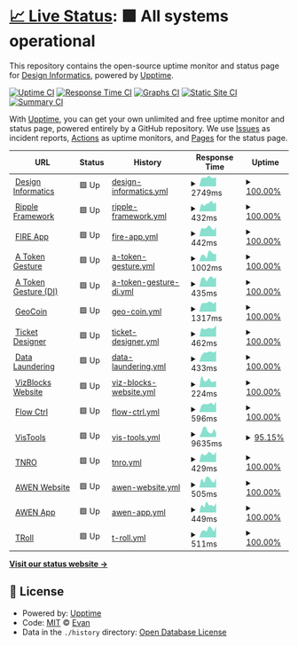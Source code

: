 # [📈 Live Status](https://uptime.designinformatics.org): <!--live status--> **🟩 All systems operational**

This repository contains the open-source uptime monitor and status page for [Design Informatics](https://www.designinformatics.org/), powered by [Upptime](https://github.com/upptime/upptime).

[![Uptime CI](https://github.com/Edinburgh-College-of-Art/DI-upptime/workflows/Uptime%20CI/badge.svg)](https://github.com/Edinburgh-College-of-Art/DI-upptime/actions?query=workflow%3A%22Uptime+CI%22)
[![Response Time CI](https://github.com/Edinburgh-College-of-Art/DI-upptime/workflows/Response%20Time%20CI/badge.svg)](https://github.com/Edinburgh-College-of-Art/DI-upptime/actions?query=workflow%3A%22Response+Time+CI%22)
[![Graphs CI](https://github.com/Edinburgh-College-of-Art/DI-upptime/workflows/Graphs%20CI/badge.svg)](https://github.com/Edinburgh-College-of-Art/DI-upptime/actions?query=workflow%3A%22Graphs+CI%22)
[![Static Site CI](https://github.com/Edinburgh-College-of-Art/DI-upptime/workflows/Static%20Site%20CI/badge.svg)](https://github.com/Edinburgh-College-of-Art/DI-upptime/actions?query=workflow%3A%22Static+Site+CI%22)
[![Summary CI](https://github.com/Edinburgh-College-of-Art/DI-upptime/workflows/Summary%20CI/badge.svg)](https://github.com/Edinburgh-College-of-Art/DI-upptime/actions?query=workflow%3A%22Summary+CI%22)

With [Upptime](https://upptime.js.org), you can get your own unlimited and free uptime monitor and status page, powered entirely by a GitHub repository. We use [Issues](https://github.com/Edinburgh-College-of-Art/DI-upptime/issues) as incident reports, [Actions](https://github.com/Edinburgh-College-of-Art/DI-upptime/actions) as uptime monitors, and [Pages](https://uptime.designinformatics.org) for the status page.

<!--start: status pages-->
<!-- This summary is generated by Upptime (https://github.com/upptime/upptime) -->
<!-- Do not edit this manually, your changes will be overwritten -->
<!-- prettier-ignore -->
| URL | Status | History | Response Time | Uptime |
| --- | ------ | ------- | ------------- | ------ |
| <img alt="" src="https://icons.duckduckgo.com/ip3/designinformatics.org.ico" height="13"> [Design Informatics](https://designinformatics.org) | 🟩 Up | [design-informatics.yml](https://github.com/Edinburgh-College-of-Art/DI-upptime/commits/HEAD/history/design-informatics.yml) | <details><summary><img alt="Response time graph" src="./graphs/design-informatics/response-time-week.png" height="20"> 2749ms</summary><br><a href="https://uptime.designinformatics.org/history/design-informatics"><img alt="Response time 3232" src="https://img.shields.io/endpoint?url=https%3A%2F%2Fraw.githubusercontent.com%2FEdinburgh-College-of-Art%2FDI-upptime%2FHEAD%2Fapi%2Fdesign-informatics%2Fresponse-time.json"></a><br><a href="https://uptime.designinformatics.org/history/design-informatics"><img alt="24-hour response time 2482" src="https://img.shields.io/endpoint?url=https%3A%2F%2Fraw.githubusercontent.com%2FEdinburgh-College-of-Art%2FDI-upptime%2FHEAD%2Fapi%2Fdesign-informatics%2Fresponse-time-day.json"></a><br><a href="https://uptime.designinformatics.org/history/design-informatics"><img alt="7-day response time 2749" src="https://img.shields.io/endpoint?url=https%3A%2F%2Fraw.githubusercontent.com%2FEdinburgh-College-of-Art%2FDI-upptime%2FHEAD%2Fapi%2Fdesign-informatics%2Fresponse-time-week.json"></a><br><a href="https://uptime.designinformatics.org/history/design-informatics"><img alt="30-day response time 2830" src="https://img.shields.io/endpoint?url=https%3A%2F%2Fraw.githubusercontent.com%2FEdinburgh-College-of-Art%2FDI-upptime%2FHEAD%2Fapi%2Fdesign-informatics%2Fresponse-time-month.json"></a><br><a href="https://uptime.designinformatics.org/history/design-informatics"><img alt="1-year response time 3232" src="https://img.shields.io/endpoint?url=https%3A%2F%2Fraw.githubusercontent.com%2FEdinburgh-College-of-Art%2FDI-upptime%2FHEAD%2Fapi%2Fdesign-informatics%2Fresponse-time-year.json"></a></details> | <details><summary><a href="https://uptime.designinformatics.org/history/design-informatics">100.00%</a></summary><a href="https://uptime.designinformatics.org/history/design-informatics"><img alt="All-time uptime 99.93%" src="https://img.shields.io/endpoint?url=https%3A%2F%2Fraw.githubusercontent.com%2FEdinburgh-College-of-Art%2FDI-upptime%2FHEAD%2Fapi%2Fdesign-informatics%2Fuptime.json"></a><br><a href="https://uptime.designinformatics.org/history/design-informatics"><img alt="24-hour uptime 100.00%" src="https://img.shields.io/endpoint?url=https%3A%2F%2Fraw.githubusercontent.com%2FEdinburgh-College-of-Art%2FDI-upptime%2FHEAD%2Fapi%2Fdesign-informatics%2Fuptime-day.json"></a><br><a href="https://uptime.designinformatics.org/history/design-informatics"><img alt="7-day uptime 100.00%" src="https://img.shields.io/endpoint?url=https%3A%2F%2Fraw.githubusercontent.com%2FEdinburgh-College-of-Art%2FDI-upptime%2FHEAD%2Fapi%2Fdesign-informatics%2Fuptime-week.json"></a><br><a href="https://uptime.designinformatics.org/history/design-informatics"><img alt="30-day uptime 99.95%" src="https://img.shields.io/endpoint?url=https%3A%2F%2Fraw.githubusercontent.com%2FEdinburgh-College-of-Art%2FDI-upptime%2FHEAD%2Fapi%2Fdesign-informatics%2Fuptime-month.json"></a><br><a href="https://uptime.designinformatics.org/history/design-informatics"><img alt="1-year uptime 99.93%" src="https://img.shields.io/endpoint?url=https%3A%2F%2Fraw.githubusercontent.com%2FEdinburgh-College-of-Art%2FDI-upptime%2FHEAD%2Fapi%2Fdesign-informatics%2Fuptime-year.json"></a></details>
| <img alt="" src="https://icons.duckduckgo.com/ip3/ripple.designinformatics.org.ico" height="13"> [Ripple Framework](https://ripple.designinformatics.org) | 🟩 Up | [ripple-framework.yml](https://github.com/Edinburgh-College-of-Art/DI-upptime/commits/HEAD/history/ripple-framework.yml) | <details><summary><img alt="Response time graph" src="./graphs/ripple-framework/response-time-week.png" height="20"> 432ms</summary><br><a href="https://uptime.designinformatics.org/history/ripple-framework"><img alt="Response time 455" src="https://img.shields.io/endpoint?url=https%3A%2F%2Fraw.githubusercontent.com%2FEdinburgh-College-of-Art%2FDI-upptime%2FHEAD%2Fapi%2Fripple-framework%2Fresponse-time.json"></a><br><a href="https://uptime.designinformatics.org/history/ripple-framework"><img alt="24-hour response time 466" src="https://img.shields.io/endpoint?url=https%3A%2F%2Fraw.githubusercontent.com%2FEdinburgh-College-of-Art%2FDI-upptime%2FHEAD%2Fapi%2Fripple-framework%2Fresponse-time-day.json"></a><br><a href="https://uptime.designinformatics.org/history/ripple-framework"><img alt="7-day response time 432" src="https://img.shields.io/endpoint?url=https%3A%2F%2Fraw.githubusercontent.com%2FEdinburgh-College-of-Art%2FDI-upptime%2FHEAD%2Fapi%2Fripple-framework%2Fresponse-time-week.json"></a><br><a href="https://uptime.designinformatics.org/history/ripple-framework"><img alt="30-day response time 434" src="https://img.shields.io/endpoint?url=https%3A%2F%2Fraw.githubusercontent.com%2FEdinburgh-College-of-Art%2FDI-upptime%2FHEAD%2Fapi%2Fripple-framework%2Fresponse-time-month.json"></a><br><a href="https://uptime.designinformatics.org/history/ripple-framework"><img alt="1-year response time 455" src="https://img.shields.io/endpoint?url=https%3A%2F%2Fraw.githubusercontent.com%2FEdinburgh-College-of-Art%2FDI-upptime%2FHEAD%2Fapi%2Fripple-framework%2Fresponse-time-year.json"></a></details> | <details><summary><a href="https://uptime.designinformatics.org/history/ripple-framework">100.00%</a></summary><a href="https://uptime.designinformatics.org/history/ripple-framework"><img alt="All-time uptime 99.56%" src="https://img.shields.io/endpoint?url=https%3A%2F%2Fraw.githubusercontent.com%2FEdinburgh-College-of-Art%2FDI-upptime%2FHEAD%2Fapi%2Fripple-framework%2Fuptime.json"></a><br><a href="https://uptime.designinformatics.org/history/ripple-framework"><img alt="24-hour uptime 100.00%" src="https://img.shields.io/endpoint?url=https%3A%2F%2Fraw.githubusercontent.com%2FEdinburgh-College-of-Art%2FDI-upptime%2FHEAD%2Fapi%2Fripple-framework%2Fuptime-day.json"></a><br><a href="https://uptime.designinformatics.org/history/ripple-framework"><img alt="7-day uptime 100.00%" src="https://img.shields.io/endpoint?url=https%3A%2F%2Fraw.githubusercontent.com%2FEdinburgh-College-of-Art%2FDI-upptime%2FHEAD%2Fapi%2Fripple-framework%2Fuptime-week.json"></a><br><a href="https://uptime.designinformatics.org/history/ripple-framework"><img alt="30-day uptime 100.00%" src="https://img.shields.io/endpoint?url=https%3A%2F%2Fraw.githubusercontent.com%2FEdinburgh-College-of-Art%2FDI-upptime%2FHEAD%2Fapi%2Fripple-framework%2Fuptime-month.json"></a><br><a href="https://uptime.designinformatics.org/history/ripple-framework"><img alt="1-year uptime 99.56%" src="https://img.shields.io/endpoint?url=https%3A%2F%2Fraw.githubusercontent.com%2FEdinburgh-College-of-Art%2FDI-upptime%2FHEAD%2Fapi%2Fripple-framework%2Fuptime-year.json"></a></details>
| <img alt="" src="https://icons.duckduckgo.com/ip3/fire-app.designinformatics.org.ico" height="13"> [FIRE App](https://fire-app.designinformatics.org) | 🟩 Up | [fire-app.yml](https://github.com/Edinburgh-College-of-Art/DI-upptime/commits/HEAD/history/fire-app.yml) | <details><summary><img alt="Response time graph" src="./graphs/fire-app/response-time-week.png" height="20"> 442ms</summary><br><a href="https://uptime.designinformatics.org/history/fire-app"><img alt="Response time 481" src="https://img.shields.io/endpoint?url=https%3A%2F%2Fraw.githubusercontent.com%2FEdinburgh-College-of-Art%2FDI-upptime%2FHEAD%2Fapi%2Ffire-app%2Fresponse-time.json"></a><br><a href="https://uptime.designinformatics.org/history/fire-app"><img alt="24-hour response time 397" src="https://img.shields.io/endpoint?url=https%3A%2F%2Fraw.githubusercontent.com%2FEdinburgh-College-of-Art%2FDI-upptime%2FHEAD%2Fapi%2Ffire-app%2Fresponse-time-day.json"></a><br><a href="https://uptime.designinformatics.org/history/fire-app"><img alt="7-day response time 442" src="https://img.shields.io/endpoint?url=https%3A%2F%2Fraw.githubusercontent.com%2FEdinburgh-College-of-Art%2FDI-upptime%2FHEAD%2Fapi%2Ffire-app%2Fresponse-time-week.json"></a><br><a href="https://uptime.designinformatics.org/history/fire-app"><img alt="30-day response time 467" src="https://img.shields.io/endpoint?url=https%3A%2F%2Fraw.githubusercontent.com%2FEdinburgh-College-of-Art%2FDI-upptime%2FHEAD%2Fapi%2Ffire-app%2Fresponse-time-month.json"></a><br><a href="https://uptime.designinformatics.org/history/fire-app"><img alt="1-year response time 481" src="https://img.shields.io/endpoint?url=https%3A%2F%2Fraw.githubusercontent.com%2FEdinburgh-College-of-Art%2FDI-upptime%2FHEAD%2Fapi%2Ffire-app%2Fresponse-time-year.json"></a></details> | <details><summary><a href="https://uptime.designinformatics.org/history/fire-app">100.00%</a></summary><a href="https://uptime.designinformatics.org/history/fire-app"><img alt="All-time uptime 99.57%" src="https://img.shields.io/endpoint?url=https%3A%2F%2Fraw.githubusercontent.com%2FEdinburgh-College-of-Art%2FDI-upptime%2FHEAD%2Fapi%2Ffire-app%2Fuptime.json"></a><br><a href="https://uptime.designinformatics.org/history/fire-app"><img alt="24-hour uptime 100.00%" src="https://img.shields.io/endpoint?url=https%3A%2F%2Fraw.githubusercontent.com%2FEdinburgh-College-of-Art%2FDI-upptime%2FHEAD%2Fapi%2Ffire-app%2Fuptime-day.json"></a><br><a href="https://uptime.designinformatics.org/history/fire-app"><img alt="7-day uptime 100.00%" src="https://img.shields.io/endpoint?url=https%3A%2F%2Fraw.githubusercontent.com%2FEdinburgh-College-of-Art%2FDI-upptime%2FHEAD%2Fapi%2Ffire-app%2Fuptime-week.json"></a><br><a href="https://uptime.designinformatics.org/history/fire-app"><img alt="30-day uptime 100.00%" src="https://img.shields.io/endpoint?url=https%3A%2F%2Fraw.githubusercontent.com%2FEdinburgh-College-of-Art%2FDI-upptime%2FHEAD%2Fapi%2Ffire-app%2Fuptime-month.json"></a><br><a href="https://uptime.designinformatics.org/history/fire-app"><img alt="1-year uptime 99.57%" src="https://img.shields.io/endpoint?url=https%3A%2F%2Fraw.githubusercontent.com%2FEdinburgh-College-of-Art%2FDI-upptime%2FHEAD%2Fapi%2Ffire-app%2Fuptime-year.json"></a></details>
| <img alt="" src="https://icons.duckduckgo.com/ip3/nft.inspace.ed.ac.uk.ico" height="13"> [A Token Gesture](https://nft.inspace.ed.ac.uk) | 🟩 Up | [a-token-gesture.yml](https://github.com/Edinburgh-College-of-Art/DI-upptime/commits/HEAD/history/a-token-gesture.yml) | <details><summary><img alt="Response time graph" src="./graphs/a-token-gesture/response-time-week.png" height="20"> 1002ms</summary><br><a href="https://uptime.designinformatics.org/history/a-token-gesture"><img alt="Response time 1109" src="https://img.shields.io/endpoint?url=https%3A%2F%2Fraw.githubusercontent.com%2FEdinburgh-College-of-Art%2FDI-upptime%2FHEAD%2Fapi%2Fa-token-gesture%2Fresponse-time.json"></a><br><a href="https://uptime.designinformatics.org/history/a-token-gesture"><img alt="24-hour response time 865" src="https://img.shields.io/endpoint?url=https%3A%2F%2Fraw.githubusercontent.com%2FEdinburgh-College-of-Art%2FDI-upptime%2FHEAD%2Fapi%2Fa-token-gesture%2Fresponse-time-day.json"></a><br><a href="https://uptime.designinformatics.org/history/a-token-gesture"><img alt="7-day response time 1002" src="https://img.shields.io/endpoint?url=https%3A%2F%2Fraw.githubusercontent.com%2FEdinburgh-College-of-Art%2FDI-upptime%2FHEAD%2Fapi%2Fa-token-gesture%2Fresponse-time-week.json"></a><br><a href="https://uptime.designinformatics.org/history/a-token-gesture"><img alt="30-day response time 1011" src="https://img.shields.io/endpoint?url=https%3A%2F%2Fraw.githubusercontent.com%2FEdinburgh-College-of-Art%2FDI-upptime%2FHEAD%2Fapi%2Fa-token-gesture%2Fresponse-time-month.json"></a><br><a href="https://uptime.designinformatics.org/history/a-token-gesture"><img alt="1-year response time 1109" src="https://img.shields.io/endpoint?url=https%3A%2F%2Fraw.githubusercontent.com%2FEdinburgh-College-of-Art%2FDI-upptime%2FHEAD%2Fapi%2Fa-token-gesture%2Fresponse-time-year.json"></a></details> | <details><summary><a href="https://uptime.designinformatics.org/history/a-token-gesture">100.00%</a></summary><a href="https://uptime.designinformatics.org/history/a-token-gesture"><img alt="All-time uptime 99.60%" src="https://img.shields.io/endpoint?url=https%3A%2F%2Fraw.githubusercontent.com%2FEdinburgh-College-of-Art%2FDI-upptime%2FHEAD%2Fapi%2Fa-token-gesture%2Fuptime.json"></a><br><a href="https://uptime.designinformatics.org/history/a-token-gesture"><img alt="24-hour uptime 100.00%" src="https://img.shields.io/endpoint?url=https%3A%2F%2Fraw.githubusercontent.com%2FEdinburgh-College-of-Art%2FDI-upptime%2FHEAD%2Fapi%2Fa-token-gesture%2Fuptime-day.json"></a><br><a href="https://uptime.designinformatics.org/history/a-token-gesture"><img alt="7-day uptime 100.00%" src="https://img.shields.io/endpoint?url=https%3A%2F%2Fraw.githubusercontent.com%2FEdinburgh-College-of-Art%2FDI-upptime%2FHEAD%2Fapi%2Fa-token-gesture%2Fuptime-week.json"></a><br><a href="https://uptime.designinformatics.org/history/a-token-gesture"><img alt="30-day uptime 100.00%" src="https://img.shields.io/endpoint?url=https%3A%2F%2Fraw.githubusercontent.com%2FEdinburgh-College-of-Art%2FDI-upptime%2FHEAD%2Fapi%2Fa-token-gesture%2Fuptime-month.json"></a><br><a href="https://uptime.designinformatics.org/history/a-token-gesture"><img alt="1-year uptime 99.60%" src="https://img.shields.io/endpoint?url=https%3A%2F%2Fraw.githubusercontent.com%2FEdinburgh-College-of-Art%2FDI-upptime%2FHEAD%2Fapi%2Fa-token-gesture%2Fuptime-year.json"></a></details>
| <img alt="" src="https://icons.duckduckgo.com/ip3/nft.designinformatics.org.ico" height="13"> [A Token Gesture (DI)](https://nft.designinformatics.org) | 🟩 Up | [a-token-gesture-di.yml](https://github.com/Edinburgh-College-of-Art/DI-upptime/commits/HEAD/history/a-token-gesture-di.yml) | <details><summary><img alt="Response time graph" src="./graphs/a-token-gesture-di/response-time-week.png" height="20"> 435ms</summary><br><a href="https://uptime.designinformatics.org/history/a-token-gesture-di"><img alt="Response time 504" src="https://img.shields.io/endpoint?url=https%3A%2F%2Fraw.githubusercontent.com%2FEdinburgh-College-of-Art%2FDI-upptime%2FHEAD%2Fapi%2Fa-token-gesture-di%2Fresponse-time.json"></a><br><a href="https://uptime.designinformatics.org/history/a-token-gesture-di"><img alt="24-hour response time 310" src="https://img.shields.io/endpoint?url=https%3A%2F%2Fraw.githubusercontent.com%2FEdinburgh-College-of-Art%2FDI-upptime%2FHEAD%2Fapi%2Fa-token-gesture-di%2Fresponse-time-day.json"></a><br><a href="https://uptime.designinformatics.org/history/a-token-gesture-di"><img alt="7-day response time 435" src="https://img.shields.io/endpoint?url=https%3A%2F%2Fraw.githubusercontent.com%2FEdinburgh-College-of-Art%2FDI-upptime%2FHEAD%2Fapi%2Fa-token-gesture-di%2Fresponse-time-week.json"></a><br><a href="https://uptime.designinformatics.org/history/a-token-gesture-di"><img alt="30-day response time 469" src="https://img.shields.io/endpoint?url=https%3A%2F%2Fraw.githubusercontent.com%2FEdinburgh-College-of-Art%2FDI-upptime%2FHEAD%2Fapi%2Fa-token-gesture-di%2Fresponse-time-month.json"></a><br><a href="https://uptime.designinformatics.org/history/a-token-gesture-di"><img alt="1-year response time 504" src="https://img.shields.io/endpoint?url=https%3A%2F%2Fraw.githubusercontent.com%2FEdinburgh-College-of-Art%2FDI-upptime%2FHEAD%2Fapi%2Fa-token-gesture-di%2Fresponse-time-year.json"></a></details> | <details><summary><a href="https://uptime.designinformatics.org/history/a-token-gesture-di">100.00%</a></summary><a href="https://uptime.designinformatics.org/history/a-token-gesture-di"><img alt="All-time uptime 99.63%" src="https://img.shields.io/endpoint?url=https%3A%2F%2Fraw.githubusercontent.com%2FEdinburgh-College-of-Art%2FDI-upptime%2FHEAD%2Fapi%2Fa-token-gesture-di%2Fuptime.json"></a><br><a href="https://uptime.designinformatics.org/history/a-token-gesture-di"><img alt="24-hour uptime 100.00%" src="https://img.shields.io/endpoint?url=https%3A%2F%2Fraw.githubusercontent.com%2FEdinburgh-College-of-Art%2FDI-upptime%2FHEAD%2Fapi%2Fa-token-gesture-di%2Fuptime-day.json"></a><br><a href="https://uptime.designinformatics.org/history/a-token-gesture-di"><img alt="7-day uptime 100.00%" src="https://img.shields.io/endpoint?url=https%3A%2F%2Fraw.githubusercontent.com%2FEdinburgh-College-of-Art%2FDI-upptime%2FHEAD%2Fapi%2Fa-token-gesture-di%2Fuptime-week.json"></a><br><a href="https://uptime.designinformatics.org/history/a-token-gesture-di"><img alt="30-day uptime 100.00%" src="https://img.shields.io/endpoint?url=https%3A%2F%2Fraw.githubusercontent.com%2FEdinburgh-College-of-Art%2FDI-upptime%2FHEAD%2Fapi%2Fa-token-gesture-di%2Fuptime-month.json"></a><br><a href="https://uptime.designinformatics.org/history/a-token-gesture-di"><img alt="1-year uptime 99.63%" src="https://img.shields.io/endpoint?url=https%3A%2F%2Fraw.githubusercontent.com%2FEdinburgh-College-of-Art%2FDI-upptime%2FHEAD%2Fapi%2Fa-token-gesture-di%2Fuptime-year.json"></a></details>
| <img alt="" src="https://icons.duckduckgo.com/ip3/geocoin.site.ico" height="13"> [GeoCoin](https://geocoin.site) | 🟩 Up | [geo-coin.yml](https://github.com/Edinburgh-College-of-Art/DI-upptime/commits/HEAD/history/geo-coin.yml) | <details><summary><img alt="Response time graph" src="./graphs/geo-coin/response-time-week.png" height="20"> 1317ms</summary><br><a href="https://uptime.designinformatics.org/history/geo-coin"><img alt="Response time 1403" src="https://img.shields.io/endpoint?url=https%3A%2F%2Fraw.githubusercontent.com%2FEdinburgh-College-of-Art%2FDI-upptime%2FHEAD%2Fapi%2Fgeo-coin%2Fresponse-time.json"></a><br><a href="https://uptime.designinformatics.org/history/geo-coin"><img alt="24-hour response time 1324" src="https://img.shields.io/endpoint?url=https%3A%2F%2Fraw.githubusercontent.com%2FEdinburgh-College-of-Art%2FDI-upptime%2FHEAD%2Fapi%2Fgeo-coin%2Fresponse-time-day.json"></a><br><a href="https://uptime.designinformatics.org/history/geo-coin"><img alt="7-day response time 1317" src="https://img.shields.io/endpoint?url=https%3A%2F%2Fraw.githubusercontent.com%2FEdinburgh-College-of-Art%2FDI-upptime%2FHEAD%2Fapi%2Fgeo-coin%2Fresponse-time-week.json"></a><br><a href="https://uptime.designinformatics.org/history/geo-coin"><img alt="30-day response time 1284" src="https://img.shields.io/endpoint?url=https%3A%2F%2Fraw.githubusercontent.com%2FEdinburgh-College-of-Art%2FDI-upptime%2FHEAD%2Fapi%2Fgeo-coin%2Fresponse-time-month.json"></a><br><a href="https://uptime.designinformatics.org/history/geo-coin"><img alt="1-year response time 1403" src="https://img.shields.io/endpoint?url=https%3A%2F%2Fraw.githubusercontent.com%2FEdinburgh-College-of-Art%2FDI-upptime%2FHEAD%2Fapi%2Fgeo-coin%2Fresponse-time-year.json"></a></details> | <details><summary><a href="https://uptime.designinformatics.org/history/geo-coin">100.00%</a></summary><a href="https://uptime.designinformatics.org/history/geo-coin"><img alt="All-time uptime 100.00%" src="https://img.shields.io/endpoint?url=https%3A%2F%2Fraw.githubusercontent.com%2FEdinburgh-College-of-Art%2FDI-upptime%2FHEAD%2Fapi%2Fgeo-coin%2Fuptime.json"></a><br><a href="https://uptime.designinformatics.org/history/geo-coin"><img alt="24-hour uptime 100.00%" src="https://img.shields.io/endpoint?url=https%3A%2F%2Fraw.githubusercontent.com%2FEdinburgh-College-of-Art%2FDI-upptime%2FHEAD%2Fapi%2Fgeo-coin%2Fuptime-day.json"></a><br><a href="https://uptime.designinformatics.org/history/geo-coin"><img alt="7-day uptime 100.00%" src="https://img.shields.io/endpoint?url=https%3A%2F%2Fraw.githubusercontent.com%2FEdinburgh-College-of-Art%2FDI-upptime%2FHEAD%2Fapi%2Fgeo-coin%2Fuptime-week.json"></a><br><a href="https://uptime.designinformatics.org/history/geo-coin"><img alt="30-day uptime 100.00%" src="https://img.shields.io/endpoint?url=https%3A%2F%2Fraw.githubusercontent.com%2FEdinburgh-College-of-Art%2FDI-upptime%2FHEAD%2Fapi%2Fgeo-coin%2Fuptime-month.json"></a><br><a href="https://uptime.designinformatics.org/history/geo-coin"><img alt="1-year uptime 100.00%" src="https://img.shields.io/endpoint?url=https%3A%2F%2Fraw.githubusercontent.com%2FEdinburgh-College-of-Art%2FDI-upptime%2FHEAD%2Fapi%2Fgeo-coin%2Fuptime-year.json"></a></details>
| <img alt="" src="https://icons.duckduckgo.com/ip3/ticket-designer.designinformatics.org.ico" height="13"> [Ticket Designer](https://ticket-designer.designinformatics.org) | 🟩 Up | [ticket-designer.yml](https://github.com/Edinburgh-College-of-Art/DI-upptime/commits/HEAD/history/ticket-designer.yml) | <details><summary><img alt="Response time graph" src="./graphs/ticket-designer/response-time-week.png" height="20"> 462ms</summary><br><a href="https://uptime.designinformatics.org/history/ticket-designer"><img alt="Response time 441" src="https://img.shields.io/endpoint?url=https%3A%2F%2Fraw.githubusercontent.com%2FEdinburgh-College-of-Art%2FDI-upptime%2FHEAD%2Fapi%2Fticket-designer%2Fresponse-time.json"></a><br><a href="https://uptime.designinformatics.org/history/ticket-designer"><img alt="24-hour response time 468" src="https://img.shields.io/endpoint?url=https%3A%2F%2Fraw.githubusercontent.com%2FEdinburgh-College-of-Art%2FDI-upptime%2FHEAD%2Fapi%2Fticket-designer%2Fresponse-time-day.json"></a><br><a href="https://uptime.designinformatics.org/history/ticket-designer"><img alt="7-day response time 462" src="https://img.shields.io/endpoint?url=https%3A%2F%2Fraw.githubusercontent.com%2FEdinburgh-College-of-Art%2FDI-upptime%2FHEAD%2Fapi%2Fticket-designer%2Fresponse-time-week.json"></a><br><a href="https://uptime.designinformatics.org/history/ticket-designer"><img alt="30-day response time 437" src="https://img.shields.io/endpoint?url=https%3A%2F%2Fraw.githubusercontent.com%2FEdinburgh-College-of-Art%2FDI-upptime%2FHEAD%2Fapi%2Fticket-designer%2Fresponse-time-month.json"></a><br><a href="https://uptime.designinformatics.org/history/ticket-designer"><img alt="1-year response time 441" src="https://img.shields.io/endpoint?url=https%3A%2F%2Fraw.githubusercontent.com%2FEdinburgh-College-of-Art%2FDI-upptime%2FHEAD%2Fapi%2Fticket-designer%2Fresponse-time-year.json"></a></details> | <details><summary><a href="https://uptime.designinformatics.org/history/ticket-designer">100.00%</a></summary><a href="https://uptime.designinformatics.org/history/ticket-designer"><img alt="All-time uptime 99.62%" src="https://img.shields.io/endpoint?url=https%3A%2F%2Fraw.githubusercontent.com%2FEdinburgh-College-of-Art%2FDI-upptime%2FHEAD%2Fapi%2Fticket-designer%2Fuptime.json"></a><br><a href="https://uptime.designinformatics.org/history/ticket-designer"><img alt="24-hour uptime 100.00%" src="https://img.shields.io/endpoint?url=https%3A%2F%2Fraw.githubusercontent.com%2FEdinburgh-College-of-Art%2FDI-upptime%2FHEAD%2Fapi%2Fticket-designer%2Fuptime-day.json"></a><br><a href="https://uptime.designinformatics.org/history/ticket-designer"><img alt="7-day uptime 100.00%" src="https://img.shields.io/endpoint?url=https%3A%2F%2Fraw.githubusercontent.com%2FEdinburgh-College-of-Art%2FDI-upptime%2FHEAD%2Fapi%2Fticket-designer%2Fuptime-week.json"></a><br><a href="https://uptime.designinformatics.org/history/ticket-designer"><img alt="30-day uptime 100.00%" src="https://img.shields.io/endpoint?url=https%3A%2F%2Fraw.githubusercontent.com%2FEdinburgh-College-of-Art%2FDI-upptime%2FHEAD%2Fapi%2Fticket-designer%2Fuptime-month.json"></a><br><a href="https://uptime.designinformatics.org/history/ticket-designer"><img alt="1-year uptime 99.62%" src="https://img.shields.io/endpoint?url=https%3A%2F%2Fraw.githubusercontent.com%2FEdinburgh-College-of-Art%2FDI-upptime%2FHEAD%2Fapi%2Fticket-designer%2Fuptime-year.json"></a></details>
| <img alt="" src="https://icons.duckduckgo.com/ip3/data-laundering.designinformatics.org.ico" height="13"> [Data Laundering](https://data-laundering.designinformatics.org) | 🟩 Up | [data-laundering.yml](https://github.com/Edinburgh-College-of-Art/DI-upptime/commits/HEAD/history/data-laundering.yml) | <details><summary><img alt="Response time graph" src="./graphs/data-laundering/response-time-week.png" height="20"> 433ms</summary><br><a href="https://uptime.designinformatics.org/history/data-laundering"><img alt="Response time 435" src="https://img.shields.io/endpoint?url=https%3A%2F%2Fraw.githubusercontent.com%2FEdinburgh-College-of-Art%2FDI-upptime%2FHEAD%2Fapi%2Fdata-laundering%2Fresponse-time.json"></a><br><a href="https://uptime.designinformatics.org/history/data-laundering"><img alt="24-hour response time 461" src="https://img.shields.io/endpoint?url=https%3A%2F%2Fraw.githubusercontent.com%2FEdinburgh-College-of-Art%2FDI-upptime%2FHEAD%2Fapi%2Fdata-laundering%2Fresponse-time-day.json"></a><br><a href="https://uptime.designinformatics.org/history/data-laundering"><img alt="7-day response time 433" src="https://img.shields.io/endpoint?url=https%3A%2F%2Fraw.githubusercontent.com%2FEdinburgh-College-of-Art%2FDI-upptime%2FHEAD%2Fapi%2Fdata-laundering%2Fresponse-time-week.json"></a><br><a href="https://uptime.designinformatics.org/history/data-laundering"><img alt="30-day response time 439" src="https://img.shields.io/endpoint?url=https%3A%2F%2Fraw.githubusercontent.com%2FEdinburgh-College-of-Art%2FDI-upptime%2FHEAD%2Fapi%2Fdata-laundering%2Fresponse-time-month.json"></a><br><a href="https://uptime.designinformatics.org/history/data-laundering"><img alt="1-year response time 435" src="https://img.shields.io/endpoint?url=https%3A%2F%2Fraw.githubusercontent.com%2FEdinburgh-College-of-Art%2FDI-upptime%2FHEAD%2Fapi%2Fdata-laundering%2Fresponse-time-year.json"></a></details> | <details><summary><a href="https://uptime.designinformatics.org/history/data-laundering">100.00%</a></summary><a href="https://uptime.designinformatics.org/history/data-laundering"><img alt="All-time uptime 99.63%" src="https://img.shields.io/endpoint?url=https%3A%2F%2Fraw.githubusercontent.com%2FEdinburgh-College-of-Art%2FDI-upptime%2FHEAD%2Fapi%2Fdata-laundering%2Fuptime.json"></a><br><a href="https://uptime.designinformatics.org/history/data-laundering"><img alt="24-hour uptime 100.00%" src="https://img.shields.io/endpoint?url=https%3A%2F%2Fraw.githubusercontent.com%2FEdinburgh-College-of-Art%2FDI-upptime%2FHEAD%2Fapi%2Fdata-laundering%2Fuptime-day.json"></a><br><a href="https://uptime.designinformatics.org/history/data-laundering"><img alt="7-day uptime 100.00%" src="https://img.shields.io/endpoint?url=https%3A%2F%2Fraw.githubusercontent.com%2FEdinburgh-College-of-Art%2FDI-upptime%2FHEAD%2Fapi%2Fdata-laundering%2Fuptime-week.json"></a><br><a href="https://uptime.designinformatics.org/history/data-laundering"><img alt="30-day uptime 100.00%" src="https://img.shields.io/endpoint?url=https%3A%2F%2Fraw.githubusercontent.com%2FEdinburgh-College-of-Art%2FDI-upptime%2FHEAD%2Fapi%2Fdata-laundering%2Fuptime-month.json"></a><br><a href="https://uptime.designinformatics.org/history/data-laundering"><img alt="1-year uptime 99.63%" src="https://img.shields.io/endpoint?url=https%3A%2F%2Fraw.githubusercontent.com%2FEdinburgh-College-of-Art%2FDI-upptime%2FHEAD%2Fapi%2Fdata-laundering%2Fuptime-year.json"></a></details>
| <img alt="" src="https://icons.duckduckgo.com/ip3/vizblocks.creativeinformatics.org.ico" height="13"> [VizBlocks Website](https://vizblocks.creativeinformatics.org) | 🟩 Up | [viz-blocks-website.yml](https://github.com/Edinburgh-College-of-Art/DI-upptime/commits/HEAD/history/viz-blocks-website.yml) | <details><summary><img alt="Response time graph" src="./graphs/viz-blocks-website/response-time-week.png" height="20"> 224ms</summary><br><a href="https://uptime.designinformatics.org/history/viz-blocks-website"><img alt="Response time 197" src="https://img.shields.io/endpoint?url=https%3A%2F%2Fraw.githubusercontent.com%2FEdinburgh-College-of-Art%2FDI-upptime%2FHEAD%2Fapi%2Fviz-blocks-website%2Fresponse-time.json"></a><br><a href="https://uptime.designinformatics.org/history/viz-blocks-website"><img alt="24-hour response time 228" src="https://img.shields.io/endpoint?url=https%3A%2F%2Fraw.githubusercontent.com%2FEdinburgh-College-of-Art%2FDI-upptime%2FHEAD%2Fapi%2Fviz-blocks-website%2Fresponse-time-day.json"></a><br><a href="https://uptime.designinformatics.org/history/viz-blocks-website"><img alt="7-day response time 224" src="https://img.shields.io/endpoint?url=https%3A%2F%2Fraw.githubusercontent.com%2FEdinburgh-College-of-Art%2FDI-upptime%2FHEAD%2Fapi%2Fviz-blocks-website%2Fresponse-time-week.json"></a><br><a href="https://uptime.designinformatics.org/history/viz-blocks-website"><img alt="30-day response time 211" src="https://img.shields.io/endpoint?url=https%3A%2F%2Fraw.githubusercontent.com%2FEdinburgh-College-of-Art%2FDI-upptime%2FHEAD%2Fapi%2Fviz-blocks-website%2Fresponse-time-month.json"></a><br><a href="https://uptime.designinformatics.org/history/viz-blocks-website"><img alt="1-year response time 197" src="https://img.shields.io/endpoint?url=https%3A%2F%2Fraw.githubusercontent.com%2FEdinburgh-College-of-Art%2FDI-upptime%2FHEAD%2Fapi%2Fviz-blocks-website%2Fresponse-time-year.json"></a></details> | <details><summary><a href="https://uptime.designinformatics.org/history/viz-blocks-website">100.00%</a></summary><a href="https://uptime.designinformatics.org/history/viz-blocks-website"><img alt="All-time uptime 100.00%" src="https://img.shields.io/endpoint?url=https%3A%2F%2Fraw.githubusercontent.com%2FEdinburgh-College-of-Art%2FDI-upptime%2FHEAD%2Fapi%2Fviz-blocks-website%2Fuptime.json"></a><br><a href="https://uptime.designinformatics.org/history/viz-blocks-website"><img alt="24-hour uptime 100.00%" src="https://img.shields.io/endpoint?url=https%3A%2F%2Fraw.githubusercontent.com%2FEdinburgh-College-of-Art%2FDI-upptime%2FHEAD%2Fapi%2Fviz-blocks-website%2Fuptime-day.json"></a><br><a href="https://uptime.designinformatics.org/history/viz-blocks-website"><img alt="7-day uptime 100.00%" src="https://img.shields.io/endpoint?url=https%3A%2F%2Fraw.githubusercontent.com%2FEdinburgh-College-of-Art%2FDI-upptime%2FHEAD%2Fapi%2Fviz-blocks-website%2Fuptime-week.json"></a><br><a href="https://uptime.designinformatics.org/history/viz-blocks-website"><img alt="30-day uptime 100.00%" src="https://img.shields.io/endpoint?url=https%3A%2F%2Fraw.githubusercontent.com%2FEdinburgh-College-of-Art%2FDI-upptime%2FHEAD%2Fapi%2Fviz-blocks-website%2Fuptime-month.json"></a><br><a href="https://uptime.designinformatics.org/history/viz-blocks-website"><img alt="1-year uptime 100.00%" src="https://img.shields.io/endpoint?url=https%3A%2F%2Fraw.githubusercontent.com%2FEdinburgh-College-of-Art%2FDI-upptime%2FHEAD%2Fapi%2Fviz-blocks-website%2Fuptime-year.json"></a></details>
| <img alt="" src="https://icons.duckduckgo.com/ip3/flow.creativeinformatics.org.ico" height="13"> [Flow Ctrl](https://flow.creativeinformatics.org) | 🟩 Up | [flow-ctrl.yml](https://github.com/Edinburgh-College-of-Art/DI-upptime/commits/HEAD/history/flow-ctrl.yml) | <details><summary><img alt="Response time graph" src="./graphs/flow-ctrl/response-time-week.png" height="20"> 596ms</summary><br><a href="https://uptime.designinformatics.org/history/flow-ctrl"><img alt="Response time 620" src="https://img.shields.io/endpoint?url=https%3A%2F%2Fraw.githubusercontent.com%2FEdinburgh-College-of-Art%2FDI-upptime%2FHEAD%2Fapi%2Fflow-ctrl%2Fresponse-time.json"></a><br><a href="https://uptime.designinformatics.org/history/flow-ctrl"><img alt="24-hour response time 556" src="https://img.shields.io/endpoint?url=https%3A%2F%2Fraw.githubusercontent.com%2FEdinburgh-College-of-Art%2FDI-upptime%2FHEAD%2Fapi%2Fflow-ctrl%2Fresponse-time-day.json"></a><br><a href="https://uptime.designinformatics.org/history/flow-ctrl"><img alt="7-day response time 596" src="https://img.shields.io/endpoint?url=https%3A%2F%2Fraw.githubusercontent.com%2FEdinburgh-College-of-Art%2FDI-upptime%2FHEAD%2Fapi%2Fflow-ctrl%2Fresponse-time-week.json"></a><br><a href="https://uptime.designinformatics.org/history/flow-ctrl"><img alt="30-day response time 574" src="https://img.shields.io/endpoint?url=https%3A%2F%2Fraw.githubusercontent.com%2FEdinburgh-College-of-Art%2FDI-upptime%2FHEAD%2Fapi%2Fflow-ctrl%2Fresponse-time-month.json"></a><br><a href="https://uptime.designinformatics.org/history/flow-ctrl"><img alt="1-year response time 620" src="https://img.shields.io/endpoint?url=https%3A%2F%2Fraw.githubusercontent.com%2FEdinburgh-College-of-Art%2FDI-upptime%2FHEAD%2Fapi%2Fflow-ctrl%2Fresponse-time-year.json"></a></details> | <details><summary><a href="https://uptime.designinformatics.org/history/flow-ctrl">100.00%</a></summary><a href="https://uptime.designinformatics.org/history/flow-ctrl"><img alt="All-time uptime 99.61%" src="https://img.shields.io/endpoint?url=https%3A%2F%2Fraw.githubusercontent.com%2FEdinburgh-College-of-Art%2FDI-upptime%2FHEAD%2Fapi%2Fflow-ctrl%2Fuptime.json"></a><br><a href="https://uptime.designinformatics.org/history/flow-ctrl"><img alt="24-hour uptime 100.00%" src="https://img.shields.io/endpoint?url=https%3A%2F%2Fraw.githubusercontent.com%2FEdinburgh-College-of-Art%2FDI-upptime%2FHEAD%2Fapi%2Fflow-ctrl%2Fuptime-day.json"></a><br><a href="https://uptime.designinformatics.org/history/flow-ctrl"><img alt="7-day uptime 100.00%" src="https://img.shields.io/endpoint?url=https%3A%2F%2Fraw.githubusercontent.com%2FEdinburgh-College-of-Art%2FDI-upptime%2FHEAD%2Fapi%2Fflow-ctrl%2Fuptime-week.json"></a><br><a href="https://uptime.designinformatics.org/history/flow-ctrl"><img alt="30-day uptime 100.00%" src="https://img.shields.io/endpoint?url=https%3A%2F%2Fraw.githubusercontent.com%2FEdinburgh-College-of-Art%2FDI-upptime%2FHEAD%2Fapi%2Fflow-ctrl%2Fuptime-month.json"></a><br><a href="https://uptime.designinformatics.org/history/flow-ctrl"><img alt="1-year uptime 99.61%" src="https://img.shields.io/endpoint?url=https%3A%2F%2Fraw.githubusercontent.com%2FEdinburgh-College-of-Art%2FDI-upptime%2FHEAD%2Fapi%2Fflow-ctrl%2Fuptime-year.json"></a></details>
| <img alt="" src="https://icons.duckduckgo.com/ip3/vistools.net.ico" height="13"> [VisTools](https://vistools.net) | 🟩 Up | [vis-tools.yml](https://github.com/Edinburgh-College-of-Art/DI-upptime/commits/HEAD/history/vis-tools.yml) | <details><summary><img alt="Response time graph" src="./graphs/vis-tools/response-time-week.png" height="20"> 9635ms</summary><br><a href="https://uptime.designinformatics.org/history/vis-tools"><img alt="Response time 7743" src="https://img.shields.io/endpoint?url=https%3A%2F%2Fraw.githubusercontent.com%2FEdinburgh-College-of-Art%2FDI-upptime%2FHEAD%2Fapi%2Fvis-tools%2Fresponse-time.json"></a><br><a href="https://uptime.designinformatics.org/history/vis-tools"><img alt="24-hour response time 6110" src="https://img.shields.io/endpoint?url=https%3A%2F%2Fraw.githubusercontent.com%2FEdinburgh-College-of-Art%2FDI-upptime%2FHEAD%2Fapi%2Fvis-tools%2Fresponse-time-day.json"></a><br><a href="https://uptime.designinformatics.org/history/vis-tools"><img alt="7-day response time 9635" src="https://img.shields.io/endpoint?url=https%3A%2F%2Fraw.githubusercontent.com%2FEdinburgh-College-of-Art%2FDI-upptime%2FHEAD%2Fapi%2Fvis-tools%2Fresponse-time-week.json"></a><br><a href="https://uptime.designinformatics.org/history/vis-tools"><img alt="30-day response time 8419" src="https://img.shields.io/endpoint?url=https%3A%2F%2Fraw.githubusercontent.com%2FEdinburgh-College-of-Art%2FDI-upptime%2FHEAD%2Fapi%2Fvis-tools%2Fresponse-time-month.json"></a><br><a href="https://uptime.designinformatics.org/history/vis-tools"><img alt="1-year response time 7743" src="https://img.shields.io/endpoint?url=https%3A%2F%2Fraw.githubusercontent.com%2FEdinburgh-College-of-Art%2FDI-upptime%2FHEAD%2Fapi%2Fvis-tools%2Fresponse-time-year.json"></a></details> | <details><summary><a href="https://uptime.designinformatics.org/history/vis-tools">95.15%</a></summary><a href="https://uptime.designinformatics.org/history/vis-tools"><img alt="All-time uptime 99.57%" src="https://img.shields.io/endpoint?url=https%3A%2F%2Fraw.githubusercontent.com%2FEdinburgh-College-of-Art%2FDI-upptime%2FHEAD%2Fapi%2Fvis-tools%2Fuptime.json"></a><br><a href="https://uptime.designinformatics.org/history/vis-tools"><img alt="24-hour uptime 100.00%" src="https://img.shields.io/endpoint?url=https%3A%2F%2Fraw.githubusercontent.com%2FEdinburgh-College-of-Art%2FDI-upptime%2FHEAD%2Fapi%2Fvis-tools%2Fuptime-day.json"></a><br><a href="https://uptime.designinformatics.org/history/vis-tools"><img alt="7-day uptime 95.15%" src="https://img.shields.io/endpoint?url=https%3A%2F%2Fraw.githubusercontent.com%2FEdinburgh-College-of-Art%2FDI-upptime%2FHEAD%2Fapi%2Fvis-tools%2Fuptime-week.json"></a><br><a href="https://uptime.designinformatics.org/history/vis-tools"><img alt="30-day uptime 98.58%" src="https://img.shields.io/endpoint?url=https%3A%2F%2Fraw.githubusercontent.com%2FEdinburgh-College-of-Art%2FDI-upptime%2FHEAD%2Fapi%2Fvis-tools%2Fuptime-month.json"></a><br><a href="https://uptime.designinformatics.org/history/vis-tools"><img alt="1-year uptime 99.57%" src="https://img.shields.io/endpoint?url=https%3A%2F%2Fraw.githubusercontent.com%2FEdinburgh-College-of-Art%2FDI-upptime%2FHEAD%2Fapi%2Fvis-tools%2Fuptime-year.json"></a></details>
| <img alt="" src="https://icons.duckduckgo.com/ip3/observatory.newreal.cc.ico" height="13"> [TNRO](https://observatory.newreal.cc) | 🟩 Up | [tnro.yml](https://github.com/Edinburgh-College-of-Art/DI-upptime/commits/HEAD/history/tnro.yml) | <details><summary><img alt="Response time graph" src="./graphs/tnro/response-time-week.png" height="20"> 429ms</summary><br><a href="https://uptime.designinformatics.org/history/tnro"><img alt="Response time 469" src="https://img.shields.io/endpoint?url=https%3A%2F%2Fraw.githubusercontent.com%2FEdinburgh-College-of-Art%2FDI-upptime%2FHEAD%2Fapi%2Ftnro%2Fresponse-time.json"></a><br><a href="https://uptime.designinformatics.org/history/tnro"><img alt="24-hour response time 345" src="https://img.shields.io/endpoint?url=https%3A%2F%2Fraw.githubusercontent.com%2FEdinburgh-College-of-Art%2FDI-upptime%2FHEAD%2Fapi%2Ftnro%2Fresponse-time-day.json"></a><br><a href="https://uptime.designinformatics.org/history/tnro"><img alt="7-day response time 429" src="https://img.shields.io/endpoint?url=https%3A%2F%2Fraw.githubusercontent.com%2FEdinburgh-College-of-Art%2FDI-upptime%2FHEAD%2Fapi%2Ftnro%2Fresponse-time-week.json"></a><br><a href="https://uptime.designinformatics.org/history/tnro"><img alt="30-day response time 450" src="https://img.shields.io/endpoint?url=https%3A%2F%2Fraw.githubusercontent.com%2FEdinburgh-College-of-Art%2FDI-upptime%2FHEAD%2Fapi%2Ftnro%2Fresponse-time-month.json"></a><br><a href="https://uptime.designinformatics.org/history/tnro"><img alt="1-year response time 469" src="https://img.shields.io/endpoint?url=https%3A%2F%2Fraw.githubusercontent.com%2FEdinburgh-College-of-Art%2FDI-upptime%2FHEAD%2Fapi%2Ftnro%2Fresponse-time-year.json"></a></details> | <details><summary><a href="https://uptime.designinformatics.org/history/tnro">100.00%</a></summary><a href="https://uptime.designinformatics.org/history/tnro"><img alt="All-time uptime 99.58%" src="https://img.shields.io/endpoint?url=https%3A%2F%2Fraw.githubusercontent.com%2FEdinburgh-College-of-Art%2FDI-upptime%2FHEAD%2Fapi%2Ftnro%2Fuptime.json"></a><br><a href="https://uptime.designinformatics.org/history/tnro"><img alt="24-hour uptime 100.00%" src="https://img.shields.io/endpoint?url=https%3A%2F%2Fraw.githubusercontent.com%2FEdinburgh-College-of-Art%2FDI-upptime%2FHEAD%2Fapi%2Ftnro%2Fuptime-day.json"></a><br><a href="https://uptime.designinformatics.org/history/tnro"><img alt="7-day uptime 100.00%" src="https://img.shields.io/endpoint?url=https%3A%2F%2Fraw.githubusercontent.com%2FEdinburgh-College-of-Art%2FDI-upptime%2FHEAD%2Fapi%2Ftnro%2Fuptime-week.json"></a><br><a href="https://uptime.designinformatics.org/history/tnro"><img alt="30-day uptime 100.00%" src="https://img.shields.io/endpoint?url=https%3A%2F%2Fraw.githubusercontent.com%2FEdinburgh-College-of-Art%2FDI-upptime%2FHEAD%2Fapi%2Ftnro%2Fuptime-month.json"></a><br><a href="https://uptime.designinformatics.org/history/tnro"><img alt="1-year uptime 99.58%" src="https://img.shields.io/endpoint?url=https%3A%2F%2Fraw.githubusercontent.com%2FEdinburgh-College-of-Art%2FDI-upptime%2FHEAD%2Fapi%2Ftnro%2Fuptime-year.json"></a></details>
| <img alt="" src="https://icons.duckduckgo.com/ip3/www.awen.earth.ico" height="13"> [AWEN Website](https://www.awen.earth) | 🟩 Up | [awen-website.yml](https://github.com/Edinburgh-College-of-Art/DI-upptime/commits/HEAD/history/awen-website.yml) | <details><summary><img alt="Response time graph" src="./graphs/awen-website/response-time-week.png" height="20"> 505ms</summary><br><a href="https://uptime.designinformatics.org/history/awen-website"><img alt="Response time 575" src="https://img.shields.io/endpoint?url=https%3A%2F%2Fraw.githubusercontent.com%2FEdinburgh-College-of-Art%2FDI-upptime%2FHEAD%2Fapi%2Fawen-website%2Fresponse-time.json"></a><br><a href="https://uptime.designinformatics.org/history/awen-website"><img alt="24-hour response time 618" src="https://img.shields.io/endpoint?url=https%3A%2F%2Fraw.githubusercontent.com%2FEdinburgh-College-of-Art%2FDI-upptime%2FHEAD%2Fapi%2Fawen-website%2Fresponse-time-day.json"></a><br><a href="https://uptime.designinformatics.org/history/awen-website"><img alt="7-day response time 505" src="https://img.shields.io/endpoint?url=https%3A%2F%2Fraw.githubusercontent.com%2FEdinburgh-College-of-Art%2FDI-upptime%2FHEAD%2Fapi%2Fawen-website%2Fresponse-time-week.json"></a><br><a href="https://uptime.designinformatics.org/history/awen-website"><img alt="30-day response time 527" src="https://img.shields.io/endpoint?url=https%3A%2F%2Fraw.githubusercontent.com%2FEdinburgh-College-of-Art%2FDI-upptime%2FHEAD%2Fapi%2Fawen-website%2Fresponse-time-month.json"></a><br><a href="https://uptime.designinformatics.org/history/awen-website"><img alt="1-year response time 575" src="https://img.shields.io/endpoint?url=https%3A%2F%2Fraw.githubusercontent.com%2FEdinburgh-College-of-Art%2FDI-upptime%2FHEAD%2Fapi%2Fawen-website%2Fresponse-time-year.json"></a></details> | <details><summary><a href="https://uptime.designinformatics.org/history/awen-website">100.00%</a></summary><a href="https://uptime.designinformatics.org/history/awen-website"><img alt="All-time uptime 99.63%" src="https://img.shields.io/endpoint?url=https%3A%2F%2Fraw.githubusercontent.com%2FEdinburgh-College-of-Art%2FDI-upptime%2FHEAD%2Fapi%2Fawen-website%2Fuptime.json"></a><br><a href="https://uptime.designinformatics.org/history/awen-website"><img alt="24-hour uptime 100.00%" src="https://img.shields.io/endpoint?url=https%3A%2F%2Fraw.githubusercontent.com%2FEdinburgh-College-of-Art%2FDI-upptime%2FHEAD%2Fapi%2Fawen-website%2Fuptime-day.json"></a><br><a href="https://uptime.designinformatics.org/history/awen-website"><img alt="7-day uptime 100.00%" src="https://img.shields.io/endpoint?url=https%3A%2F%2Fraw.githubusercontent.com%2FEdinburgh-College-of-Art%2FDI-upptime%2FHEAD%2Fapi%2Fawen-website%2Fuptime-week.json"></a><br><a href="https://uptime.designinformatics.org/history/awen-website"><img alt="30-day uptime 100.00%" src="https://img.shields.io/endpoint?url=https%3A%2F%2Fraw.githubusercontent.com%2FEdinburgh-College-of-Art%2FDI-upptime%2FHEAD%2Fapi%2Fawen-website%2Fuptime-month.json"></a><br><a href="https://uptime.designinformatics.org/history/awen-website"><img alt="1-year uptime 99.63%" src="https://img.shields.io/endpoint?url=https%3A%2F%2Fraw.githubusercontent.com%2FEdinburgh-College-of-Art%2FDI-upptime%2FHEAD%2Fapi%2Fawen-website%2Fuptime-year.json"></a></details>
| <img alt="" src="https://icons.duckduckgo.com/ip3/walk.awen.earth.ico" height="13"> [AWEN App](https://walk.awen.earth) | 🟩 Up | [awen-app.yml](https://github.com/Edinburgh-College-of-Art/DI-upptime/commits/HEAD/history/awen-app.yml) | <details><summary><img alt="Response time graph" src="./graphs/awen-app/response-time-week.png" height="20"> 449ms</summary><br><a href="https://uptime.designinformatics.org/history/awen-app"><img alt="Response time 654" src="https://img.shields.io/endpoint?url=https%3A%2F%2Fraw.githubusercontent.com%2FEdinburgh-College-of-Art%2FDI-upptime%2FHEAD%2Fapi%2Fawen-app%2Fresponse-time.json"></a><br><a href="https://uptime.designinformatics.org/history/awen-app"><img alt="24-hour response time 317" src="https://img.shields.io/endpoint?url=https%3A%2F%2Fraw.githubusercontent.com%2FEdinburgh-College-of-Art%2FDI-upptime%2FHEAD%2Fapi%2Fawen-app%2Fresponse-time-day.json"></a><br><a href="https://uptime.designinformatics.org/history/awen-app"><img alt="7-day response time 449" src="https://img.shields.io/endpoint?url=https%3A%2F%2Fraw.githubusercontent.com%2FEdinburgh-College-of-Art%2FDI-upptime%2FHEAD%2Fapi%2Fawen-app%2Fresponse-time-week.json"></a><br><a href="https://uptime.designinformatics.org/history/awen-app"><img alt="30-day response time 516" src="https://img.shields.io/endpoint?url=https%3A%2F%2Fraw.githubusercontent.com%2FEdinburgh-College-of-Art%2FDI-upptime%2FHEAD%2Fapi%2Fawen-app%2Fresponse-time-month.json"></a><br><a href="https://uptime.designinformatics.org/history/awen-app"><img alt="1-year response time 654" src="https://img.shields.io/endpoint?url=https%3A%2F%2Fraw.githubusercontent.com%2FEdinburgh-College-of-Art%2FDI-upptime%2FHEAD%2Fapi%2Fawen-app%2Fresponse-time-year.json"></a></details> | <details><summary><a href="https://uptime.designinformatics.org/history/awen-app">100.00%</a></summary><a href="https://uptime.designinformatics.org/history/awen-app"><img alt="All-time uptime 99.63%" src="https://img.shields.io/endpoint?url=https%3A%2F%2Fraw.githubusercontent.com%2FEdinburgh-College-of-Art%2FDI-upptime%2FHEAD%2Fapi%2Fawen-app%2Fuptime.json"></a><br><a href="https://uptime.designinformatics.org/history/awen-app"><img alt="24-hour uptime 100.00%" src="https://img.shields.io/endpoint?url=https%3A%2F%2Fraw.githubusercontent.com%2FEdinburgh-College-of-Art%2FDI-upptime%2FHEAD%2Fapi%2Fawen-app%2Fuptime-day.json"></a><br><a href="https://uptime.designinformatics.org/history/awen-app"><img alt="7-day uptime 100.00%" src="https://img.shields.io/endpoint?url=https%3A%2F%2Fraw.githubusercontent.com%2FEdinburgh-College-of-Art%2FDI-upptime%2FHEAD%2Fapi%2Fawen-app%2Fuptime-week.json"></a><br><a href="https://uptime.designinformatics.org/history/awen-app"><img alt="30-day uptime 100.00%" src="https://img.shields.io/endpoint?url=https%3A%2F%2Fraw.githubusercontent.com%2FEdinburgh-College-of-Art%2FDI-upptime%2FHEAD%2Fapi%2Fawen-app%2Fuptime-month.json"></a><br><a href="https://uptime.designinformatics.org/history/awen-app"><img alt="1-year uptime 99.63%" src="https://img.shields.io/endpoint?url=https%3A%2F%2Fraw.githubusercontent.com%2FEdinburgh-College-of-Art%2FDI-upptime%2FHEAD%2Fapi%2Fawen-app%2Fuptime-year.json"></a></details>
| <img alt="" src="https://icons.duckduckgo.com/ip3/toiletroll.chrisspeed.net.ico" height="13"> [TRoll](https://toiletroll.chrisspeed.net) | 🟩 Up | [t-roll.yml](https://github.com/Edinburgh-College-of-Art/DI-upptime/commits/HEAD/history/t-roll.yml) | <details><summary><img alt="Response time graph" src="./graphs/t-roll/response-time-week.png" height="20"> 511ms</summary><br><a href="https://uptime.designinformatics.org/history/t-roll"><img alt="Response time 1335" src="https://img.shields.io/endpoint?url=https%3A%2F%2Fraw.githubusercontent.com%2FEdinburgh-College-of-Art%2FDI-upptime%2FHEAD%2Fapi%2Ft-roll%2Fresponse-time.json"></a><br><a href="https://uptime.designinformatics.org/history/t-roll"><img alt="24-hour response time 424" src="https://img.shields.io/endpoint?url=https%3A%2F%2Fraw.githubusercontent.com%2FEdinburgh-College-of-Art%2FDI-upptime%2FHEAD%2Fapi%2Ft-roll%2Fresponse-time-day.json"></a><br><a href="https://uptime.designinformatics.org/history/t-roll"><img alt="7-day response time 511" src="https://img.shields.io/endpoint?url=https%3A%2F%2Fraw.githubusercontent.com%2FEdinburgh-College-of-Art%2FDI-upptime%2FHEAD%2Fapi%2Ft-roll%2Fresponse-time-week.json"></a><br><a href="https://uptime.designinformatics.org/history/t-roll"><img alt="30-day response time 522" src="https://img.shields.io/endpoint?url=https%3A%2F%2Fraw.githubusercontent.com%2FEdinburgh-College-of-Art%2FDI-upptime%2FHEAD%2Fapi%2Ft-roll%2Fresponse-time-month.json"></a><br><a href="https://uptime.designinformatics.org/history/t-roll"><img alt="1-year response time 1335" src="https://img.shields.io/endpoint?url=https%3A%2F%2Fraw.githubusercontent.com%2FEdinburgh-College-of-Art%2FDI-upptime%2FHEAD%2Fapi%2Ft-roll%2Fresponse-time-year.json"></a></details> | <details><summary><a href="https://uptime.designinformatics.org/history/t-roll">100.00%</a></summary><a href="https://uptime.designinformatics.org/history/t-roll"><img alt="All-time uptime 99.92%" src="https://img.shields.io/endpoint?url=https%3A%2F%2Fraw.githubusercontent.com%2FEdinburgh-College-of-Art%2FDI-upptime%2FHEAD%2Fapi%2Ft-roll%2Fuptime.json"></a><br><a href="https://uptime.designinformatics.org/history/t-roll"><img alt="24-hour uptime 100.00%" src="https://img.shields.io/endpoint?url=https%3A%2F%2Fraw.githubusercontent.com%2FEdinburgh-College-of-Art%2FDI-upptime%2FHEAD%2Fapi%2Ft-roll%2Fuptime-day.json"></a><br><a href="https://uptime.designinformatics.org/history/t-roll"><img alt="7-day uptime 100.00%" src="https://img.shields.io/endpoint?url=https%3A%2F%2Fraw.githubusercontent.com%2FEdinburgh-College-of-Art%2FDI-upptime%2FHEAD%2Fapi%2Ft-roll%2Fuptime-week.json"></a><br><a href="https://uptime.designinformatics.org/history/t-roll"><img alt="30-day uptime 100.00%" src="https://img.shields.io/endpoint?url=https%3A%2F%2Fraw.githubusercontent.com%2FEdinburgh-College-of-Art%2FDI-upptime%2FHEAD%2Fapi%2Ft-roll%2Fuptime-month.json"></a><br><a href="https://uptime.designinformatics.org/history/t-roll"><img alt="1-year uptime 99.92%" src="https://img.shields.io/endpoint?url=https%3A%2F%2Fraw.githubusercontent.com%2FEdinburgh-College-of-Art%2FDI-upptime%2FHEAD%2Fapi%2Ft-roll%2Fuptime-year.json"></a></details>

<!--end: status pages-->

[**Visit our status website →**](https://uptime.designinformatics.org)

## 📄 License

- Powered by: [Upptime](https://github.com/upptime/upptime)
- Code: [MIT](./LICENSE) © [Evan](you-rhythmic.com)
- Data in the `./history` directory: [Open Database License](https://opendatacommons.org/licenses/odbl/1-0/)
